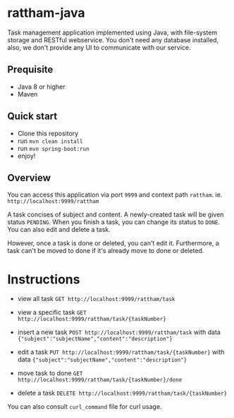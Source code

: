 # rattham-java
Task management application implemented using Java, with file-system storage and RESTful webservice. You don't need any database installed, also, we don't provide any UI to communicate with our service.

## Prequisite
- Java 8 or higher
- Maven

## Quick start
- Clone this repository
- run `mvn clean install`
- run `mvn spring-boot:run`
- enjoy!

## Overview
You can access this application via port `9999` and context path `rattham`. ie. `http://localhost:9999/rattham`

A task concises of subject and content. A newly-created task will be given status `PENDING`. When you finish a task, you can change its status to `DONE`. You can also edit and delete a task.

However, once a task is done or deleted, you can't edit it. Furthermore, a task can't be moved to done if it's already move to done or deleted.

# Instructions

- view all task
`GET http://localhost:9999/rattham/task`

- view a specific task
`GET http://localhost:9999/rattham/task/{taskNumber}`

- insert a new task
`POST http://localhost:9999/rattham/task` with data `{"subject":"subjectName","content":"description"}`

- edit a task
`PUT http://localhost:9999/rattham/task/{taskNumber}` with data `{"subject":"subjectName","content":"description"}`

- move task to done
`GET http://localhost:9999/rattham/task/{taskNumber}/done`

- delete a task
`DELETE http://localhost:9999/rattham/task/{taskNumber}`

You can also consult `curl_command` file for curl usage.
